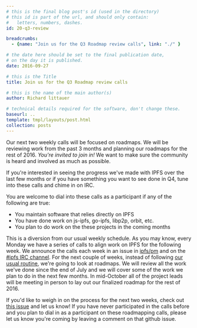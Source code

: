 ```yaml
---
# this is the final blog post's id (used in the directory)
# this id is part of the url, and should only contain:
#   letters, numbers, dashes.
id: 20-q3-review

breadcrumbs:
  - {name: "Join us for the Q3 Roadmap review calls", link: "./" }

# the date here should be set to the final publication date,
# on the day it is published.
date: 2016-09-27

# this is the Title
title: Join us for the Q3 Roadmap review calls

# this is the name of the main author(s)
author: Richard littauer

# technical details required for the software, don't change these.
baseurl: ..
template: tmpl/layouts/post.html
collection: posts
---
```


Our next two weekly calls will be focused on roadmaps. We will be reviewing work from the past 3 months and planning our roadmaps for the rest of 2016. _You're invited to join in!_ We want to make sure the community is heard and involved as much as possible.

If you're interested in seeing the progress we've made with IPFS over the last few months or if you have something you want to see done in Q4, tune into these calls and chime in on IRC. 

You are welcome to dial into these calls as a participant if any of the following are true: 
* You maintain software that relies directly on IPFS
* You have done work on js-ipfs, go-ipfs, libp2p, orbit, etc.
* You plan to do work on the these projects in the coming months

This is a diversion from our usual weekly schedule. As you may know, every Monday we have a series of calls to align work on IPFS for the following week. We announce the calls each week in an issue in [ipfs/pm](https://github.com/ipfs/pm/issues) and on the [#ipfs IRC channel](http://webchat.freenode.net/?channels=%23ipfs). For the next couple of weeks, instead of following [our usual routine](https://github.com/ipfs/pm#sprints-wip), we're going to look at roadmaps. We will review all the work we've done since the end of July and we will cover some of the work we plan to do in the next few months. In mid-October all of the project leads will be meeting in person to lay out our finalized roadmap for the rest of 2016.

If you'd like to weigh in on the process for the next two weeks, check out [this issue](https://github.com/ipfs/pm/issues/202) and let us know! If you have never participated in the calls before and you plan to dial in as a participant on these roadmapping calls, please let us know you're coming by leaving a comment on that github issue.
